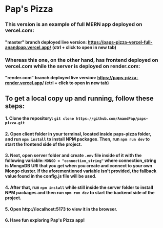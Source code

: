 # Pap's Pizza

### This version is an example of full MERN app deployed on vercel.com:

#### "master" branch deployed live version: https://paps-pizza-vercel-full-anandpap.vercel.app/ (ctrl + click to open in new tab)

### Whereas this one, on the other hand, has frontend deployed on vercel.com while the server is deployed on render.com:

#### "render.com" branch deployed live version: https://paps-pizza-render.vercel.app/ (ctrl + click to open in new tab)

## To get a local copy up and running, follow these steps:

#### 1. Clone the repository: `git clone https://github.com/AnandPap/paps-pizza.git`

#### 2. Open client folder in your terminal, located inside paps-pizza folder, and run `npm install` to install NPM packages. Then, run `npm run dev` to start the frontend side of the project.

#### 3. Next, open server folder and create `.env` file inside of it with the following variable: `MONGO = "connection_string"` where connection_string is MongoDB URI that you get when you create and connect to your own Mongo cluster. If the aforementioned variable isn't provided, the fallback value found in the config.js file will be used.

#### 4. After that, run `npm install` while still inside the server folder to install NPM packages and then run `npm run dev` to start the backend side of the project.

#### 5. Open http://localhost:5173 to view it in the browser.

#### 6. Have fun exploring Pap's Pizza app!

